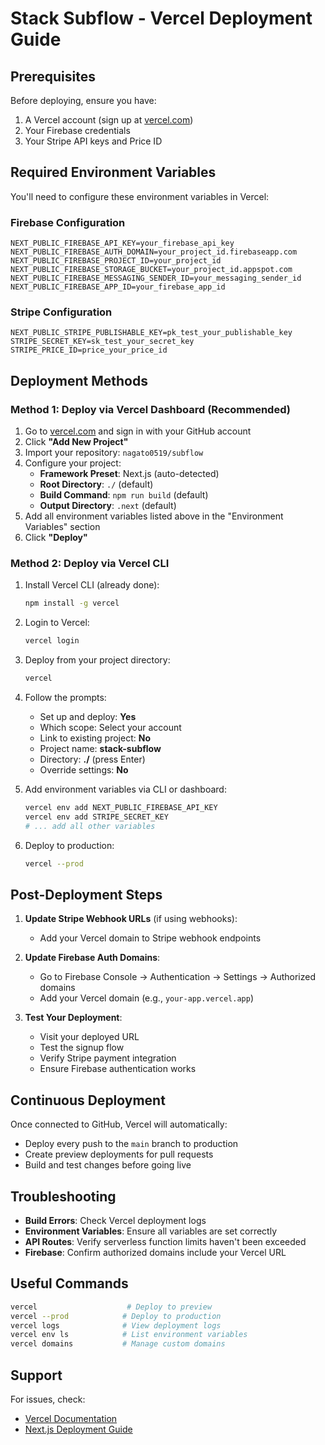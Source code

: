 # Stack Subflow - Vercel Deployment Guide

## Prerequisites

Before deploying, ensure you have:
1. A Vercel account (sign up at [vercel.com](https://vercel.com))
2. Your Firebase credentials
3. Your Stripe API keys and Price ID

## Required Environment Variables

You'll need to configure these environment variables in Vercel:

### Firebase Configuration
```
NEXT_PUBLIC_FIREBASE_API_KEY=your_firebase_api_key
NEXT_PUBLIC_FIREBASE_AUTH_DOMAIN=your_project_id.firebaseapp.com
NEXT_PUBLIC_FIREBASE_PROJECT_ID=your_project_id
NEXT_PUBLIC_FIREBASE_STORAGE_BUCKET=your_project_id.appspot.com
NEXT_PUBLIC_FIREBASE_MESSAGING_SENDER_ID=your_messaging_sender_id
NEXT_PUBLIC_FIREBASE_APP_ID=your_firebase_app_id
```

### Stripe Configuration
```
NEXT_PUBLIC_STRIPE_PUBLISHABLE_KEY=pk_test_your_publishable_key
STRIPE_SECRET_KEY=sk_test_your_secret_key
STRIPE_PRICE_ID=price_your_price_id
```

## Deployment Methods

### Method 1: Deploy via Vercel Dashboard (Recommended)

1. Go to [vercel.com](https://vercel.com) and sign in with your GitHub account
2. Click **"Add New Project"**
3. Import your repository: `nagato0519/subflow`
4. Configure your project:
   - **Framework Preset**: Next.js (auto-detected)
   - **Root Directory**: `./` (default)
   - **Build Command**: `npm run build` (default)
   - **Output Directory**: `.next` (default)
5. Add all environment variables listed above in the "Environment Variables" section
6. Click **"Deploy"**

### Method 2: Deploy via Vercel CLI

1. Install Vercel CLI (already done):
   ```bash
   npm install -g vercel
   ```

2. Login to Vercel:
   ```bash
   vercel login
   ```

3. Deploy from your project directory:
   ```bash
   vercel
   ```

4. Follow the prompts:
   - Set up and deploy: **Yes**
   - Which scope: Select your account
   - Link to existing project: **No**
   - Project name: **stack-subflow**
   - Directory: **./** (press Enter)
   - Override settings: **No**

5. Add environment variables via CLI or dashboard:
   ```bash
   vercel env add NEXT_PUBLIC_FIREBASE_API_KEY
   vercel env add STRIPE_SECRET_KEY
   # ... add all other variables
   ```

6. Deploy to production:
   ```bash
   vercel --prod
   ```

## Post-Deployment Steps

1. **Update Stripe Webhook URLs** (if using webhooks):
   - Add your Vercel domain to Stripe webhook endpoints

2. **Update Firebase Auth Domains**:
   - Go to Firebase Console → Authentication → Settings → Authorized domains
   - Add your Vercel domain (e.g., `your-app.vercel.app`)

3. **Test Your Deployment**:
   - Visit your deployed URL
   - Test the signup flow
   - Verify Stripe payment integration
   - Ensure Firebase authentication works

## Continuous Deployment

Once connected to GitHub, Vercel will automatically:
- Deploy every push to the `main` branch to production
- Create preview deployments for pull requests
- Build and test changes before going live

## Troubleshooting

- **Build Errors**: Check Vercel deployment logs
- **Environment Variables**: Ensure all variables are set correctly
- **API Routes**: Verify serverless function limits haven't been exceeded
- **Firebase**: Confirm authorized domains include your Vercel URL

## Useful Commands

```bash
vercel                    # Deploy to preview
vercel --prod            # Deploy to production
vercel logs              # View deployment logs
vercel env ls            # List environment variables
vercel domains           # Manage custom domains
```

## Support

For issues, check:
- [Vercel Documentation](https://vercel.com/docs)
- [Next.js Deployment Guide](https://nextjs.org/docs/deployment)

